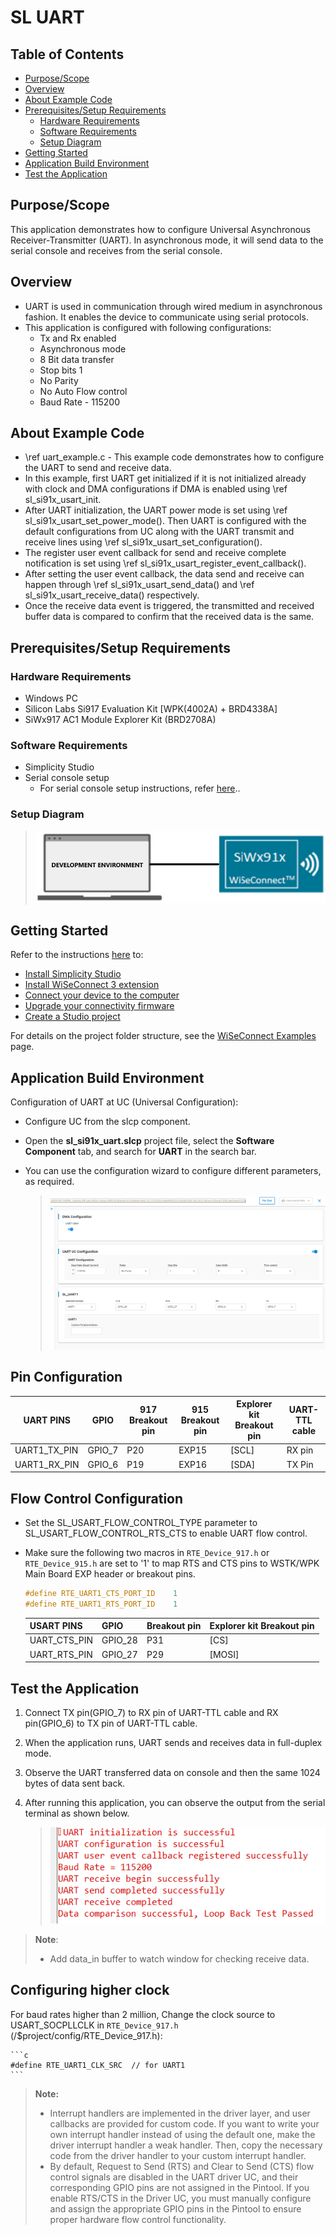 # SL UART

## Table of Contents

- [Purpose/Scope](#purposescope)
- [Overview](#overview)
- [About Example Code](#about-example-code)
- [Prerequisites/Setup Requirements](#prerequisitessetup-requirements)
  - [Hardware Requirements](#hardware-requirements)
  - [Software Requirements](#software-requirements)
  - [Setup Diagram](#setup-diagram)
- [Getting Started](#getting-started)
- [Application Build Environment](#application-build-environment)
- [Test the Application](#test-the-application)

## Purpose/Scope

 This application demonstrates how to configure Universal Asynchronous Receiver-Transmitter (UART). In asynchronous mode, it will send data to the serial console and receives from the serial console.

## Overview

- UART is used in communication through wired medium in asynchronous fashion. It enables the device to communicate using serial protocols.
- This application is configured with following configurations:
  - Tx and Rx enabled
  - Asynchronous mode
  - 8 Bit data transfer
  - Stop bits 1
  - No Parity
  - No Auto Flow control
  - Baud Rate - 115200

## About Example Code

- \ref uart_example.c - This example code demonstrates how to configure the UART to send and receive data.
- In this example, first UART get initialized if it is not initialized already with clock and DMA configurations if DMA is
  enabled using \ref sl_si91x_usart_init.
- After UART initialization, the UART power mode is set using \ref sl_si91x_usart_set_power_mode(). Then UART is configured with the default configurations from UC along with the UART transmit and receive lines using \ref sl_si91x_usart_set_configuration().
- The register user event callback for send and receive complete notification is set using \ref sl_si91x_usart_register_event_callback().
- After setting the user event callback, the data send and receive can happen through \ref sl_si91x_usart_send_data() and \ref sl_si91x_usart_receive_data() respectively.
- Once the receive data event is triggered, the transmitted and received buffer data is compared to confirm that the received data is the same.

## Prerequisites/Setup Requirements

### Hardware Requirements

- Windows PC
- Silicon Labs Si917 Evaluation Kit [WPK(4002A) + BRD4338A]
- SiWx917 AC1 Module Explorer Kit (BRD2708A)

### Software Requirements

- Simplicity Studio
- Serial console setup
  - For serial console setup instructions, refer [here](https://docs.silabs.com/wiseconnect/latest/wiseconnect-developers-guide-developing-for-silabs-hosts/#console-input-and-output)..

### Setup Diagram

> ![Figure: Introduction](resources/readme/setupdiagram.png)

## Getting Started

Refer to the instructions [here](https://docs.silabs.com/wiseconnect/latest/wiseconnect-getting-started/) to:

- [Install Simplicity Studio](https://docs.silabs.com/wiseconnect/latest/wiseconnect-developers-guide-developing-for-silabs-hosts/#install-simplicity-studio)
- [Install WiSeConnect 3 extension](https://docs.silabs.com/wiseconnect/latest/wiseconnect-developers-guide-developing-for-silabs-hosts/#install-the-wi-se-connect-3-extension)
- [Connect your device to the computer](https://docs.silabs.com/wiseconnect/latest/wiseconnect-developers-guide-developing-for-silabs-hosts/#connect-si-wx91x-to-computer)
- [Upgrade your connectivity firmware](https://docs.silabs.com/wiseconnect/latest/wiseconnect-developers-guide-developing-for-silabs-hosts/#update-si-wx91x-connectivity-firmware)
- [Create a Studio project](https://docs.silabs.com/wiseconnect/latest/wiseconnect-developers-guide-developing-for-silabs-hosts/#create-a-project)

For details on the project folder structure, see the [WiSeConnect Examples](https://docs.silabs.com/wiseconnect/latest/wiseconnect-examples/#example-folder-structure) page.

## Application Build Environment

Configuration of UART at UC (Universal Configuration):

- Configure UC from the slcp component.
- Open the **sl_si91x_uart.slcp** project file, select the **Software Component** tab, and search for **UART** in the search bar.
- You can use the configuration wizard to configure different parameters, as required.

  > ![Figure: Selecting UC](resources/uc_screen/uart_uc.png)

## Pin Configuration

  | UART PINS     |  GPIO   |  917 Breakout pin |  915 Breakout pin | Explorer kit Breakout pin |  UART-TTL cable |
  | ------------- | ------- | ----------------- | ----------------- | ------------------------- |---------------- |
  | UART1_TX_PIN  | GPIO_7  |          P20      |       EXP15       |             [SCL]         |    RX pin       |
  | UART1_RX_PIN  | GPIO_6  |          P19      |       EXP16       |             [SDA]         |    TX Pin       |

## Flow Control Configuration

- Set the SL_USART_FLOW_CONTROL_TYPE parameter to SL_USART_FLOW_CONTROL_RTS_CTS to enable UART flow control.
- Make sure the following two macros in `RTE_Device_917.h` or `RTE_Device_915.h` are set to '1' to map RTS and CTS pins to WSTK/WPK Main Board EXP header or breakout pins.

  ```C
  #define RTE_UART1_CTS_PORT_ID    1
  #define RTE_UART1_RTS_PORT_ID    1
  ```

  | USART PINS     | GPIO    |   Breakout pin  | Explorer kit Breakout pin|
  | -------------- | ------- | --------------- | ------------------------ |
  | UART_CTS_PIN   | GPIO_28 |     P31         |           [CS]           |
  | UART_RTS_PIN   | GPIO_27 |     P29         |           [MOSI]         |

## Test the Application

1. Connect TX pin(GPIO_7) to RX pin of UART-TTL cable and RX pin(GPIO_6) to TX pin of UART-TTL cable.
2. When the application runs, UART sends and receives data in full-duplex mode.
3. Observe the UART transferred data on console and then the same 1024 bytes of data sent back.
4. After running this application, you can observe the output from the serial terminal as shown below.

    > ![Figure: expected result](resources/readme/output_console_uart.png)
>
> **Note**:
>
>- Add data_in buffer to watch window for checking receive data.

## Configuring higher clock

For baud rates higher than 2 million, Change the clock source to USART_SOCPLLCLK in `RTE_Device_917.h` (/$project/config/RTE_Device_917.h):

    ```c
    #define RTE_UART1_CLK_SRC  // for UART1
    ```
> **Note:**
>
> - Interrupt handlers are implemented in the driver layer, and user callbacks are provided for custom code. If you want to write your own interrupt handler instead of using the default one, make the driver interrupt handler a weak handler. Then, copy the necessary code from the driver handler to your custom interrupt handler.
> - By default, Request to Send (RTS) and Clear to Send (CTS) flow control signals are disabled in the UART driver UC, and their corresponding GPIO pins are not assigned in the Pintool. If you enable RTS/CTS in the Driver UC, you must manually configure and assign the appropriate GPIO pins in the Pintool to ensure proper hardware flow control functionality.
